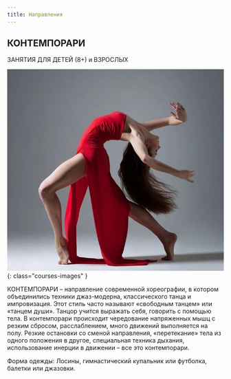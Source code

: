 ```yaml
---
title: Направления
---
```


## КОНТЕМПОРАРИ

ЗАНЯТИЯ ДЛЯ ДЕТЕЙ (8+) и ВЗРОСЛЫХ

![Изображение контемпорари](/images/courses/contemporary_dance.png){: class="courses-images" }

КОНТЕМПОРАРИ – направление современной хореографии, в котором объединились техники джаз-модерна, классического танца и импровизация. Этот стиль часто называют «свободным танцем» или «танцем души». Танцор учится выражать себя, говорить с помощью тела.  В контемпорари происходит чередование напряженных мышц с резким сбросом, расслаблением, много движений выполняется на полу. Резкие остановки со сменой направления, «перетекание» тела из одного положения в другое, специальная техника дыхания, использование инерции в движении – все это контемпорари.

Форма одежды: Лосины, гимнастический купальник или футболка, балетки или джазовки.
